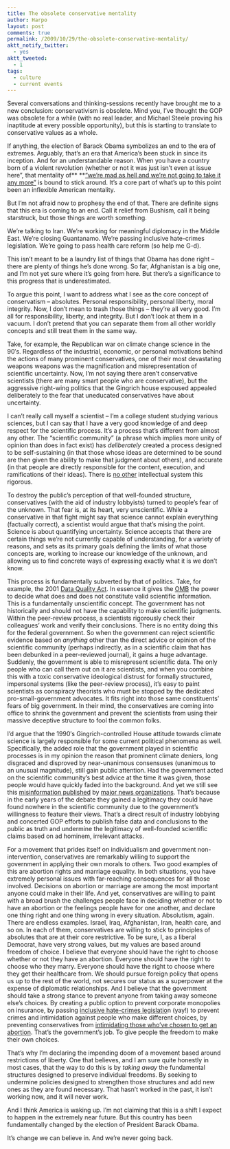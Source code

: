 ```yaml
---
title: The obsolete conservative mentality
author: Harpo
layout: post
comments: true
permalink: /2009/10/29/the-obsolete-conservative-mentality/
aktt_notify_twitter:
  - yes
aktt_tweeted:
  - 1
tags:
  - culture
  - current events
---
```

Several conversations and thinking-sessions recently have brought me to a new conclusion: conservativism is obsolete. Mind you, I&#8217;ve thought the GOP was obsolete for a while (with no real leader, and Michael Steele proving his inaptitude at every possible opportunity), but this is starting to translate to conservative values as a whole.

If anything, the election of Barack Obama symbolizes an end to the era of extremes. Arguably, that&#8217;s an era that America&#8217;s been stuck in since its inception. And for an understandable reason. When you have a country born of a violent revolution (whether or not it was just isn&#8217;t even at issue here&#8221;, that mentality of** **<a href="http://en.wikiquote.org/wiki/Network_(film)#Howard_Beale" target="_blank">&#8220;we&#8217;re mad as hell and we&#8217;re not going to take it any more&#8221;</a> is bound to stick around. It&#8217;s a core part of what&#8217;s up to this point been an inflexible American mentality.

But I&#8217;m not afraid now to prophesy the end of that. There are definite signs that this era is coming to an end. Call it relief from Bushism, call it being starstruck, but those things are worth something.

We&#8217;re talking to Iran. We&#8217;re working for meaningful diplomacy in the Middle East. We&#8217;re closing Guantanamo. We&#8217;re passing inclusive hate-crimes legislation. We&#8217;re going to pass health care reform (so help me G-d).

This isn&#8217;t meant to be a laundry list of things that Obama has done right &#8211; there are plenty of things he&#8217;s done wrong. So far, Afghanistan is a big one, and I&#8217;m not yet sure where it&#8217;s going from here. But there&#8217;s a significance to this progress that is underestimated.

To argue this point, I want to address what I see as the core concept of conservatism &#8211; absolutes. Personal responsibility, personal liberty, moral integrity. Now, I don&#8217;t mean to trash those things &#8211; they&#8217;re all very good. I&#8217;m all for responsibility, liberty, and integrity. But I don&#8217;t look at them in a vacuum. I don&#8217;t pretend that you can separate them from all other worldly concepts and still treat them in the same way.

Take, for example, the Republican war on climate change science in the 90&#8242;s. Regardless of the industrial, economic, or personal motivations behind the actions of many prominent conservatives, one of their most devastating weapons weapons was the magnification and misrepresentation of scientific uncertainty. Now, I&#8217;m not saying there aren&#8217;t conservative scientists (there are many smart people who are conservative), but the aggressive right-wing politics that the Gingrich house espoused appealed deliberately to the fear that uneducated conservatives have about uncertainty.

I can&#8217;t really call myself a scientist &#8211; I&#8217;m a college student studying various sciences, but I can say that I have a very good knowledge of and deep respect for the scientific process. It&#8217;s a process that&#8217;s different from almost any other. The &#8220;scientific community&#8221; (a phrase which implies more unity of opinion than does in fact exist) has *deliberately* created a process designed to be self-sustaining (in that those whose ideas are determined to be sound are then given the ability to make that judgment about others), and accurate (in that people are directly responsible for the content, execution, and ramifications of their ideas). There is <span style="text-decoration: underline;">no other</span> intellectual system this rigorous.

To destroy the public&#8217;s perception of that well-founded structure, conservatives (with the aid of industry lobbyists) turned to people&#8217;s fear of the unknown. That fear is, at its heart, very unscientific. While a conservative in that fight might say that science cannot explain everything (factually correct), a scientist would argue that that&#8217;s mising the point. Science is about quantifying uncertainty. Science accepts that there are certain things we&#8217;re not currently capable of understanding, for a variety of reasons, and sets as its primary goals defining the limits of what those concepts are, working to increase our knowledge of the unknown, and allowing us to find concrete ways of expressing exactly what it is we don&#8217;t know.

This process is fundamentally subverted by that of politics. Take, for example, the 2001 <a href="http://en.wikipedia.org/wiki/Data_Quality_Act" target="_blank">Data Quality Act</a>. In essence it gives the <a href="http://en.wikipedia.org/wiki/Office_of_Management_and_Budget" target="_blank">OMB</a> the power to decide what does and does not constitute valid scientific information. This is a fundamentally unscientific concept. The government has not historically and should not have the capability to make scientific judgments. Within the peer-review process, a scientists rigorously check their colleagues&#8217; work and verify their conclusions. There is no entity doing this for the federal government. So when the government can reject scientific evidence based on *anything* other than the direct advice or opinion of the scientific community (perhaps indirectly, as in a scientific claim that has been debunked in a peer-reviewed journal), it gains a huge advantage. Suddenly, the government is able to misrepresent scientific data. The only people who can call them out on it are scientists, and when you combine this with a toxic conservative ideological distrust for formally structured, impersonal systems (like the peer-review process), it&#8217;s easy to paint scientists as conspiracy theorists who must be stopped by the dedicated pro-small-government advocates. It fits right into those same constituents&#8217; fears of big government. In their mind, the conservatives are coming into office to shrink the government and prevent the scientists from using their massive deceptive structure to fool the common folks.

I&#8217;d argue that the 1990&#8242;s Gingrich-controlled House attitude towards climate science is largely responsible for some current political phenomena as well. Specifically, the added role that the government played in scientific processes is in my opinion the reason that prominent climate deniers, long disgraced and disproved by near-unanimous consensuses (unanimous to an unusual magnitude), still gain public attention. Had the government acted on the scientific community&#8217;s best advice at the time it was given, those people would have quickly faded into the background. And yet we still see this <a href="http://climateprogress.org/2009/10/13/the-bbc-hudson-what-happened-to-global-warming-hottest-decade-in-recorded-history/" target="_blank">misinformation published</a> by <a href="http://climateprogress.org/2009/09/22/new-york-times-andrew-revkin-suckered-by-deniers-to-push-global-cooling-myt/" target="_blank">major news organizations</a>. That&#8217;s because in the early years of the debate they gained a legitimacy they could have found nowhere in the scientific community due to the government&#8217;s willingness to feature their views. That&#8217;s a direct result of industry lobbying and concerted GOP efforts to publish false data and conclusions to the public as truth and undermine the legitimacy of well-founded scientific claims based on ad hominem, irrelevant attacks.

For a movement that prides itself on individualism and government non-intervention, conservatives are remarkably willing to support the government in applying their own morals to others. Two good examples of this are abortion rights and marriage equality. In both situations, you have extremely personal issues with far-reaching consequences for all those involved. Decisions on abortion or marriage are among the most important anyone could make in their life. And yet, conservatives are willing to paint with a broad brush the challenges people face in deciding whether or not to have an abortion or the feelings people have for one another, and declare one thing right and one thing wrong in every situation. Absolutism, again. There are endless examples. Israel, Iraq, Afghanistan, Iran, health care, and so on. In each of them, conservatives are willing to stick to principles of absolutes that are at their core restrictive. To be sure, I, as a liberal Democrat, have very strong values, but my values are based around freedom of choice. I believe that everyone should have the right to choose whether or not they have an abortion. Everyone should have the right to choose who they marry. Everyone should have the right to choose where they get their healthcare from. We should pursue foreign policy that opens us up to the rest of the world, not secures our status as a superpower at the expense of diplomatic relationships. And I believe that the government should take a strong stance to prevent anyone from taking away someone else&#8217;s choices. By creating a public option to prevent corporate monopolies on insurance, by passing <a href="http://thecaucus.blogs.nytimes.com/2009/10/28/obama-signs-hate-crimes-bill/" target="_blank">inclusive hate-crimes legislatio</a>n (yay!) to prevent crimes and intimidation against people who make different choices, by preventing conservatives from <a href="http://everysaturdaymorning.wordpress.com/" target="_blank">intimidating those who&#8217;ve chosen to get an abortion</a>. That&#8217;s the government&#8217;s job. To give people the freedom to make their own choices.

That&#8217;s why I&#8217;m declaring the impending doom of a movement based around restrictions of liberty. One that believes, and I am sure quite honestly in most cases, that the way to do this is by *taking away* the fundamental structures designed to preserve individual freedoms. By seeking to undermine policies designed to strengthen those structures and add new ones as they are found necessary. That hasn&#8217;t worked in the past, it isn&#8217;t working now, and it will never work.

And I think America is waking up. I&#8217;m not claiming that this is a shift I expect to happen in the extremely near future. But this country has been fundamentally changed by the election of President Barack Obama.

It&#8217;s change we can believe in. And we&#8217;re never going back.